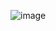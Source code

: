 
![image](https://github.com/guesserjuli4/front-end/assets/159532759/a0113304-54eb-45c0-9dd0-2127f6ab8027)

